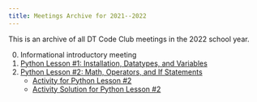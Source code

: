 ```yaml
---
title: Meetings Archive for 2021--2022
---
```


This is an archive of all DT Code Club meetings in the 2022 school year.

0.  Informational introductory meeting
1.  [Python Lesson #1: Installation, Datatypes, and Variables](meeting-1/)
2.  [Python Lesson #2: Math, Operators, and If Statements](meeting-2/)
    - [Activity for Python Lesson #2](meeting-2/activity/)
    - [Activity Solution for Python Lesson #2](meeting-2/activity-solution/)
